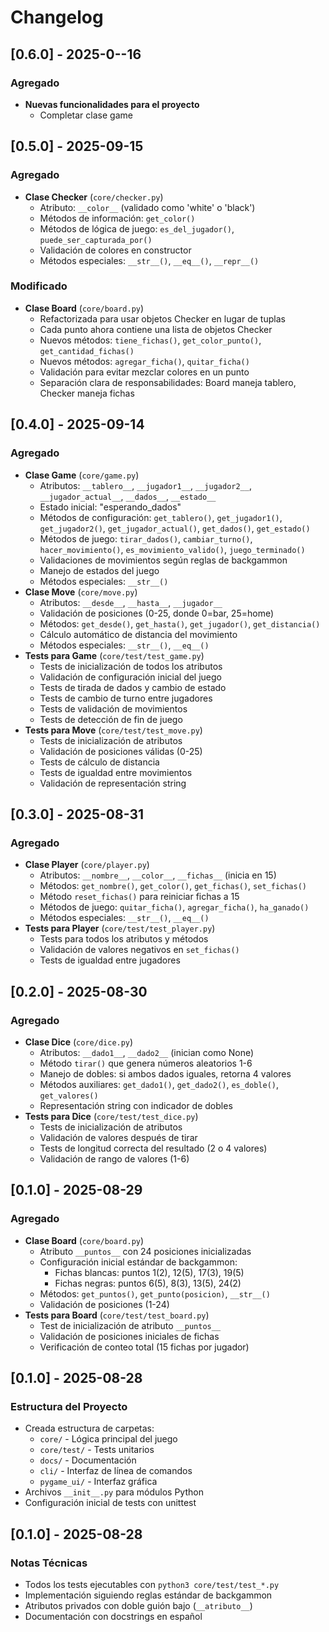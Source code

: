 # Changelog

## [0.6.0] - 2025-0--16
### Agregado
- **Nuevas funcionalidades para el proyecto**
  - Completar clase game 

## [0.5.0] - 2025-09-15
### Agregado
- **Clase Checker** (`core/checker.py`)
  - Atributo: `__color__` (validado como 'white' o 'black')
  - Métodos de información: `get_color()`
  - Métodos de lógica de juego: `es_del_jugador()`, `puede_ser_capturada_por()`
  - Validación de colores en constructor
  - Métodos especiales: `__str__()`, `__eq__()`, `__repr__()`
### Modificado
- **Clase Board** (`core/board.py`)
  - Refactorizada para usar objetos Checker en lugar de tuplas
  - Cada punto ahora contiene una lista de objetos Checker
  - Nuevos métodos: `tiene_fichas()`, `get_color_punto()`, `get_cantidad_fichas()`
  - Nuevos métodos: `agregar_ficha()`, `quitar_ficha()`
  - Validación para evitar mezclar colores en un punto
  - Separación clara de responsabilidades: Board maneja tablero, Checker maneja fichas

## [0.4.0] - 2025-09-14
### Agregado
- **Clase Game** (`core/game.py`)
  - Atributos: `__tablero__`, `__jugador1__`, `__jugador2__`, `__jugador_actual__`, `__dados__`, `__estado__`
  - Estado inicial: "esperando_dados"
  - Métodos de configuración: `get_tablero()`, `get_jugador1()`, `get_jugador2()`, `get_jugador_actual()`, `get_dados()`, `get_estado()`
  - Métodos de juego: `tirar_dados()`, `cambiar_turno()`, `hacer_movimiento()`, `es_movimiento_valido()`, `juego_terminado()`
  - Validaciones de movimientos según reglas de backgammon
  - Manejo de estados del juego
  - Métodos especiales: `__str__()`
- **Clase Move** (`core/move.py`)
  - Atributos: `__desde__`, `__hasta__`, `__jugador__`
  - Validación de posiciones (0-25, donde 0=bar, 25=home)
  - Métodos: `get_desde()`, `get_hasta()`, `get_jugador()`, `get_distancia()`
  - Cálculo automático de distancia del movimiento
  - Métodos especiales: `__str__()`, `__eq__()`
- **Tests para Game** (`core/test/test_game.py`)
  - Tests de inicialización de todos los atributos
  - Validación de configuración inicial del juego
  - Tests de tirada de dados y cambio de estado
  - Tests de cambio de turno entre jugadores
  - Tests de validación de movimientos
  - Tests de detección de fin de juego
- **Tests para Move** (`core/test/test_move.py`)
  - Tests de inicialización de atributos
  - Validación de posiciones válidas (0-25)
  - Tests de cálculo de distancia
  - Tests de igualdad entre movimientos
  - Validación de representación string

## [0.3.0] - 2025-08-31
### Agregado
- **Clase Player** (`core/player.py`)
  - Atributos: `__nombre__`, `__color__`, `__fichas__` (inicia en 15)
  - Métodos: `get_nombre()`, `get_color()`, `get_fichas()`, `set_fichas()`
  - Método `reset_fichas()` para reiniciar fichas a 15
  - Métodos de juego: `quitar_ficha()`, `agregar_ficha()`, `ha_ganado()`
  - Métodos especiales: `__str__()`, `__eq__()`
- **Tests para Player** (`core/test/test_player.py`)
  - Tests para todos los atributos y métodos
  - Validación de valores negativos en `set_fichas()`
  - Tests de igualdad entre jugadores

## [0.2.0] - 2025-08-30
### Agregado
- **Clase Dice** (`core/dice.py`)
  - Atributos: `__dado1__`, `__dado2__` (inician como None)
  - Método `tirar()` que genera números aleatorios 1-6
  - Manejo de dobles: si ambos dados iguales, retorna 4 valores
  - Métodos auxiliares: `get_dado1()`, `get_dado2()`, `es_doble()`, `get_valores()`
  - Representación string con indicador de dobles
- **Tests para Dice** (`core/test/test_dice.py`)
  - Tests de inicialización de atributos
  - Validación de valores después de tirar
  - Tests de longitud correcta del resultado (2 o 4 valores)
  - Validación de rango de valores (1-6)

## [0.1.0] - 2025-08-29
### Agregado
- **Clase Board** (`core/board.py`)
  - Atributo `__puntos__` con 24 posiciones inicializadas
  - Configuración inicial estándar de backgammon:
    - Fichas blancas: puntos 1(2), 12(5), 17(3), 19(5)
    - Fichas negras: puntos 6(5), 8(3), 13(5), 24(2)
  - Métodos: `get_puntos()`, `get_punto(posicion)`, `__str__()`
  - Validación de posiciones (1-24)
- **Tests para Board** (`core/test/test_board.py`)
  - Test de inicialización de atributo `__puntos__`
  - Validación de posiciones iniciales de fichas
  - Verificación de conteo total (15 fichas por jugador)

## [0.1.0] - 2025-08-28
### Estructura del Proyecto
- Creada estructura de carpetas:
  - `core/` - Lógica principal del juego
  - `core/test/` - Tests unitarios
  - `docs/` - Documentación
  - `cli/` - Interfaz de línea de comandos
  - `pygame_ui/` - Interfaz gráfica
- Archivos `__init__.py` para módulos Python
- Configuración inicial de tests con unittest

## [0.1.0] - 2025-08-28
### Notas Técnicas
- Todos los tests ejecutables con `python3 core/test/test_*.py`
- Implementación siguiendo reglas estándar de backgammon
- Atributos privados con doble guión bajo (`__atributo__`)
- Documentación con docstrings en español